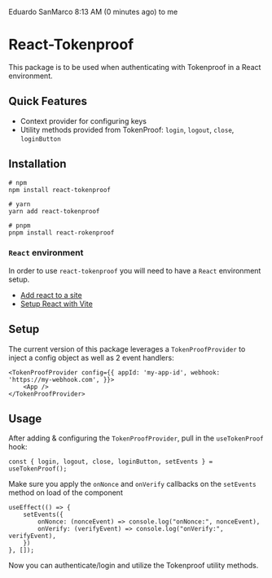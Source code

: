Eduardo SanMarco
8:13 AM (0 minutes ago)
to me

# React-Tokenproof

This package is to be used when authenticating with Tokenproof in a React environment.

## Quick Features

-   Context provider for configuring keys
-   Utility methods provided from TokenProof: `login`, `logout`, `close`, `loginButton`

## Installation

```
# npm
npm install react-tokenproof

# yarn
yarn add react-tokenproof

# pnpm
pnpm install react-rokenproof
```

### `React` environment

In order to use `react-tokenproof` you will need to have a `React` environment setup.

-   [Add react to a site](https://beta.reactjs.org/learn/add-react-to-a-website)
-   [Setup React with Vite](https://vitejs.dev/guide/)

## Setup

The current version of this package leverages a `TokenProofProvider` to inject a config object as well as 2 event handlers:

```
<TokenProofProvider config={{ appId: 'my-app-id', webhook: 'https://my-webhook.com', }}>
    <App />
</TokenProofProvider>

```

## Usage

After adding & configuring the `TokenProofProvider`, pull in the `useTokenProof` hook:

`const { login, logout, close, loginButton, setEvents } = useTokenProof();`

Make sure you apply the `onNonce` and `onVerify` callbacks on the `setEvents` method on load of the component

```
useEffect(() => {
    setEvents({
        onNonce: (nonceEvent) => console.log("onNonce:", nonceEvent),
        onVerify: (verifyEvent) => console.log("onVerify:", verifyEvent),
    })
}, []);
```

Now you can authenticate/login and utilize the Tokenproof utility methods.
